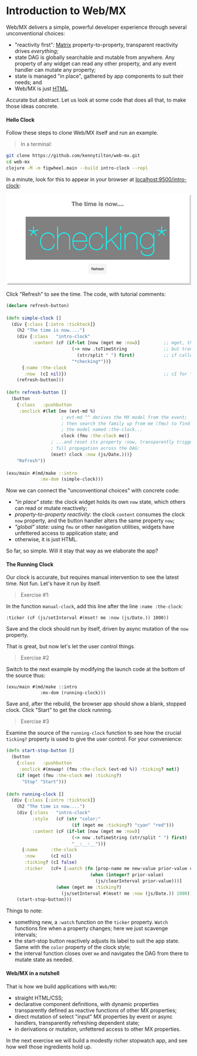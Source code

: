 # Introduction to Web/MX

Web/MX delivers a simple, powerful developer experience through several unconventional choices:
* "reactivity first": [Matrix](https://github.com/kennytilton/matrix/blob/main/cljc/matrix/README.md) property-to-property, transparent reactivity drives _everything_;
* state DAG is globally searchable and mutable from anywhere. Any property of any widget can read any other property, and any event handler can mutate any property; 
* state is managed "in place", gathered by app components to suit their needs; and
* Web/MX is just [HTML](https://developer.mozilla.org/en-US/docs/Web/HTML). 

Accurate but abstract. Let us look at some code that does all that, to make those ideas concrete.

#### Hello Clock
Follow these steps to clone Web/MX itself and run an example. 

> In a terminal:
```bash
git clone https://github.com/kennytilton/web-mx.git
cd web-mx
clojure -M -m figwheel.main --build intro-clock --repl
```
In a minute, look for this to appear in your browser at [localhost:9500/intro-clock](http://localhost:9500/intro-clock.html):

![Web MX](https://github.com/kennytilton/web-mx/blob/main/resources/public/image/intro-checking.jpg)

Click "Refresh" to see the time. The code, with tutorial comments:
```clojure
(declare refresh-button)

(defn simple-clock []
  (div {:class [:intro :ticktock]}
    (h2 "The time is now....")
    (div {:class   "intro-clock"
          :content (cF (if-let [now (mget me :now)]         ;; mget, the standard MX getter, can be used from any code,
                         (-> now .toTimeString              ;; but transparently establishes a dependency, or "subscribes",
                           (str/split " ") first)           ;; if called within a formula.
                         "*checking*"))}
      {:name :the-clock
       :now  (cI nil)})                                     ;; cI for "cell Input"; procedural code can write to these
    (refresh-button)))

(defn refresh-button []
  (button
    {:class   :pushbutton
     :onclick #(let [me (evt-md %) 
                     ; evt-md ^^ derives the MX model from the event;
                     ; then search the family up from me (fmu) to find 
                     ; the model named :the-clock...
                     clock (fmu :the-clock me)] 
                 ; ...and reset its property :now, transparently triggering
                 ; full propagation across the DAG:
                 (mset! clock :now (js/Date.)))}
    "Refresh"))

(exu/main #(md/make ::intro
             :mx-dom (simple-clock)))
```

Now we can connect the "unconventional choices" with concrete code:
* _"in place" state:_ the clock widget holds its own `now` state, which others can read or mutate reactively;
* _property-to-property reactivity:_ the clock `content` consumes the clock `now` property, and the button handler alters the same property `now`;
* _"global" state:_ using `fmu` or other navigation utilities, widgets have unfettered access to application state; and
* otherwise, it is just HTML.

So far, so simple. Will it stay that way as we elaborate the app?

#### The Running Clock
Our clock is accurate, but requires manual intervention to see the latest time. Not fun. Let's have it run by itself.

> Exercise #1: 

In the function `manual-clock`, add this line after the line `:name :the-clock`:
```
:ticker (cF (js/setInterval #(mset! me :now (js/Date.)) 1000))
```
Save and the clock should run by itself, driven by async mutation of the `now` property.

That is great, but now let's let the user control things.

> Exercise #2

Switch to the next example by modifying the launch code at the bottom of the source thus:

```
(exu/main #(md/make ::intro
             :mx-dom (running-clock)))
```
Save and, after the rebuild, the browser app should show a blank, stopped clock. Click "Start" to get the clock running. 

> Exercise #3

Examine the source of the `running-clock` function to see how the crucial `ticking?` property is used to give the user control. For your convenience:

```clojure
(defn start-stop-button []
  (button
    {:class   :pushbutton
     :onclick #(mswap! (fmu :the-clock (evt-md %)) :ticking? not)}
    (if (mget (fmu :the-clock me) :ticking?)
      "Stop" "Start")))

(defn running-clock []
  (div {:class [:intro :ticktock]}
    (h2 "The time is now....")
    (div {:class   "intro-clock"
          :style   (cF (str "color:"
                         (if (mget me :ticking?) "cyan" "red")))
          :content (cF (if-let [now (mget me :now)]
                         (-> now .toTimeString (str/split " ") first)
                         "__:__:__"))}
      {:name     :the-clock
       :now      (cI nil)
       :ticking? (cI false)
       :ticker   (cF+ [:watch (fn [prop-name me new-value prior-value cell]
                                (when (integer? prior-value)
                                  (js/clearInterval prior-value)))]
                   (when (mget me :ticking?)
                     (js/setInterval #(mset! me :now (js/Date.)) 1000)))})
    (start-stop-button)))
```

Things to note:
* something new, a `:watch` function on the `ticker` property. `Watch` functions fire when a property changes; here we just scavenge intervals;
* the start-stop button reactively adjusts its label to suit the app state. Same with the `color` property of the clock style;
* the interval function closes over `me` and navigates the DAG from there to mutate state as needed.

#### Web/MX in a nutshell
That is how we build applications with `Web/MX`:
* straight HTML/CSS;
* declarative component definitions, with dynamic properties transparently defined as reactive functions of other MX properties;
* direct mutation of select "input" MX properties by event or async handlers, transparently refreshing dependent state;
* in derivations or mutation, unfettered access to other MX properties.

In the next exercise we will build a modestly richer stopwatch app, and see how well those ingredients hold up.
